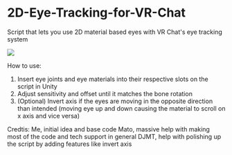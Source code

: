 # 2D-Eye-Tracking-for-VR-Chat
Script that lets you use 2D material based eyes with VR Chat's eye tracking system

![](https://cdn.discordapp.com/attachments/762699583200428042/872690840554844191/Teal-Eye-tests-PC_-Mac-_-Linux-Standalone-Unity-2019.4.gif)

How to use:
1. Insert eye joints and eye materials into their respective slots on the script in Unity 
2. Adjust sensitivity and offset until it matches the bone rotation
3. (Optional) Invert axis if the eyes are moving in the opposite direction than intended (moving eye up and down causing the material to scroll on x axis and vice versa)

Credtis:
Me, initial idea and base code
Mato, massive help with making most of the code and tech support in general
DJMT, help with polishing up the script by adding features like invert axis
